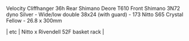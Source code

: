 Velocity Cliffhanger 36h
Rear Shimano Deore T610
Front Shimano 3N72 dyno
Silver - Wide/low double 38x24 (with guard) - 173
Nitto S65 Crystal Fellow - 26.8 x 300mm

| etc | Nitto x Rivendell 52F basket rack |